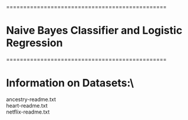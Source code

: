 
===============================================
# Naive Bayes Classifier and Logistic Regression
===============================================


# Information on Datasets:\
ancestry-readme.txt\
heart-readme.txt\
netflix-readme.txt





